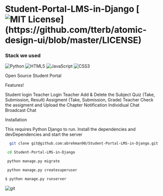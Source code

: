 # Student-Portal-LMS-in-Django [![MIT License](https://img.shields.io/apm/l/atomic-design-ui.svg?)](https://github.com/tterb/atomic-design-ui/blob/master/LICENSE)
### Stack we used
![Python](https://img.shields.io/badge/python-3670A0?style=for-the-badge&logo=python&logoColor=ffdd54)
![HTML5](https://img.shields.io/badge/html5-%23E34F26.svg?style=for-the-badge&logo=html5&logoColor=white)
![JavaScript](https://img.shields.io/badge/javascript-%23323330.svg?style=for-the-badge&logo=javascript&logoColor=%23F7DF1E)
![CSS3](https://img.shields.io/badge/css3-%231572B6.svg?style=for-the-badge&logo=css3&logoColor=white)

Open Source Student Portal

Features!

Student login
Teacher Login
Teacher Add & Delete the Subject
Quiz (Take, Submission, Result)
Assigment (Take, Submission, Grade)
Teacher Check the assigment and Upload the Chapter
Notification
Individiual Chat
Broadcast Chat

Installation

This requires Python Django to run. Install the dependencies and devDependencies and start the server

```bash
  git clone git@github.com:abrehman90/Student-Portal-LMS-in-Django.git
```

```bash
 cd Student-Portal-LMS-in-Django
```

```bash
 python manage.py migrate
```

```bash
 python manage.py createsuperuser
```

```bash
$ python manage.py runserver
```

![git](https://user-images.githubusercontent.com/79878896/122668007-6fdb2380-d1cf-11eb-8ce4-493505565212.JPG)
